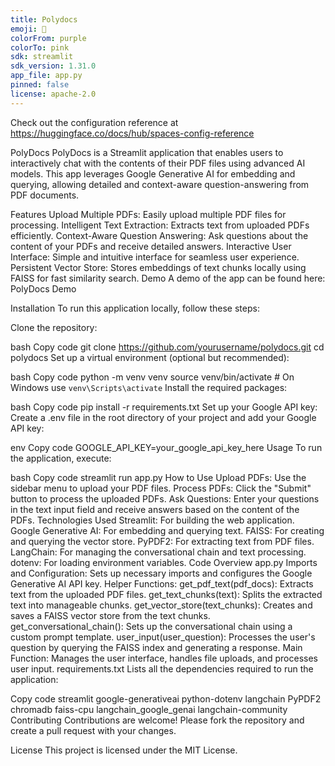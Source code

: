 ```yaml
---
title: Polydocs
emoji: 🏃
colorFrom: purple
colorTo: pink
sdk: streamlit
sdk_version: 1.31.0
app_file: app.py
pinned: false
license: apache-2.0
---
```


Check out the configuration reference at https://huggingface.co/docs/hub/spaces-config-reference


PolyDocs
PolyDocs is a Streamlit application that enables users to interactively chat with the contents of their PDF files using advanced AI models. This app leverages Google Generative AI for embedding and querying, allowing detailed and context-aware question-answering from PDF documents.

Features
Upload Multiple PDFs: Easily upload multiple PDF files for processing.
Intelligent Text Extraction: Extracts text from uploaded PDFs efficiently.
Context-Aware Question Answering: Ask questions about the content of your PDFs and receive detailed answers.
Interactive User Interface: Simple and intuitive interface for seamless user experience.
Persistent Vector Store: Stores embeddings of text chunks locally using FAISS for fast similarity search.
Demo
A demo of the app can be found here: PolyDocs Demo

Installation
To run this application locally, follow these steps:

Clone the repository:

bash
Copy code
git clone https://github.com/yourusername/polydocs.git
cd polydocs
Set up a virtual environment (optional but recommended):

bash
Copy code
python -m venv venv
source venv/bin/activate  # On Windows use `venv\Scripts\activate`
Install the required packages:

bash
Copy code
pip install -r requirements.txt
Set up your Google API key:
Create a .env file in the root directory of your project and add your Google API key:

env
Copy code
GOOGLE_API_KEY=your_google_api_key_here
Usage
To run the application, execute:

bash
Copy code
streamlit run app.py
How to Use
Upload PDFs: Use the sidebar menu to upload your PDF files.
Process PDFs: Click the "Submit" button to process the uploaded PDFs.
Ask Questions: Enter your questions in the text input field and receive answers based on the content of the PDFs.
Technologies Used
Streamlit: For building the web application.
Google Generative AI: For embedding and querying text.
FAISS: For creating and querying the vector store.
PyPDF2: For extracting text from PDF files.
LangChain: For managing the conversational chain and text processing.
dotenv: For loading environment variables.
Code Overview
app.py
Imports and Configuration: Sets up necessary imports and configures the Google Generative AI API key.
Helper Functions:
get_pdf_text(pdf_docs): Extracts text from the uploaded PDF files.
get_text_chunks(text): Splits the extracted text into manageable chunks.
get_vector_store(text_chunks): Creates and saves a FAISS vector store from the text chunks.
get_conversational_chain(): Sets up the conversational chain using a custom prompt template.
user_input(user_question): Processes the user's question by querying the FAISS index and generating a response.
Main Function: Manages the user interface, handles file uploads, and processes user input.
requirements.txt
Lists all the dependencies required to run the application:

Copy code
streamlit
google-generativeai
python-dotenv
langchain
PyPDF2
chromadb
faiss-cpu
langchain_google_genai
langchain-community
Contributing
Contributions are welcome! Please fork the repository and create a pull request with your changes.

License
This project is licensed under the MIT License.
